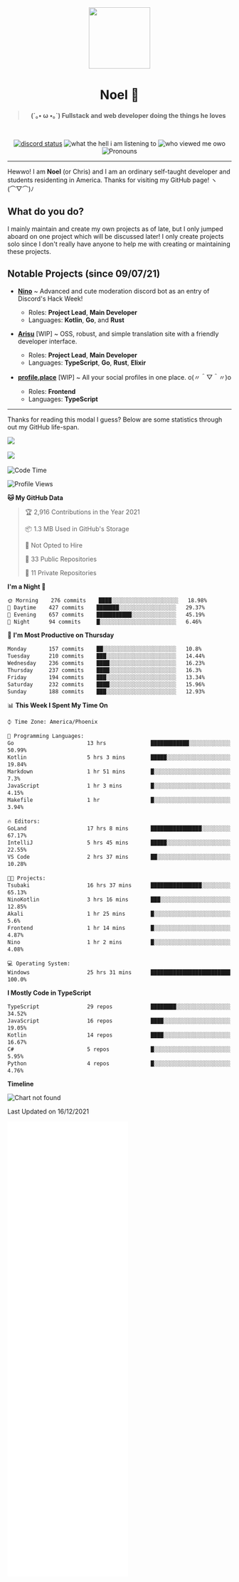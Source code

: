 <div align='center'>
  <div align='center'>
    <img
      src='https://cdn.floofy.dev/art/icons/icon_cinnamonserval.png'
      width='138'
      height='138'
    />
  </div>
  <h1>Noel 🐾</h1>
  <blockquote><strong>(´｡• ω •｡`) Fullstack and web developer doing the things he loves</strong></blockquote>

  <br />

  <a href='https://discord.com/users/280158289667555328' target='_blank'><img alt="discord status" src="https://dev.discordprofiles.me/badge/status/280158289667555328" /></a>
  <img alt="what the hell i am listening to" src="https://dev.discordprofiles.me/badge/spotify/280158289667555328" />
  <img alt="who viewed me owo" src="https://komarev.com/ghpvc/?username=auguwu" />
  <img alt='Pronouns' src='https://img.shields.io/endpoint?url=https://pronoundb.org/shields/6004d014406af11e4593a013' />
</div>

<hr />

Hewwo! I am **Noel** (or Chris) and I am an ordinary self-taught developer and students residenting in America. Thanks for visiting my GitHub page! ヽ(⌒▽⌒)ﾉ

## What do you do?
I mainly maintain and create my own projects as of late, but I only jumped aboard on one project which will be discussed later! I only create projects
solo since I don't really have anyone to help me with creating or maintaining these projects.

## Notable Projects (since 09/07/21)
- [**Nino**](https://nino.sh) ~ Advanced and cute moderation discord bot as an entry of Discord's Hack Week!
  - Roles: **Project Lead**, **Main Developer**
  - Languages: **Kotlin**, **Go**, and **Rust**

- [**Arisu**](https://arisu.land) [WIP] ~ OSS, robust, and simple translation site with a friendly developer interface.
  - Roles: **Project Lead**, **Main Developer**
  - Languages: **TypeScript**, **Go**, **Rust**, **Elixir**

- [**profile.place**](https://profile.place) [WIP] ~ All your social profiles in one place. o(〃＾▽＾〃)o
  - Roles: **Frontend**
  - Languages: **TypeScript**

---

Thanks for reading this modal I guess? Below are some statistics through out my GitHub life-span.

![](https://github-readme-stats.vercel.app/api?username=auguwu&count_private=true&show_icons=true&theme=gruvbox)

![](https://github-readme-stats.vercel.app/api/top-langs/?username=auguwu&layout=compact&theme=gruvbox)

<!--START_SECTION:waka-->
![Code Time](http://img.shields.io/badge/Code%20Time-2%2C506%20hrs%2052%20mins-blue)

![Profile Views](http://img.shields.io/badge/Profile%20Views-7-blue)

**🐱 My GitHub Data** 

> 🏆 2,916 Contributions in the Year 2021
 > 
> 📦 1.3 MB Used in GitHub's Storage 
 > 
> 🚫 Not Opted to Hire
 > 
> 📜 33 Public Repositories 
 > 
> 🔑 11 Private Repositories  
 > 
**I'm a Night 🦉** 

```text
🌞 Morning    276 commits    ████░░░░░░░░░░░░░░░░░░░░░   18.98% 
🌆 Daytime    427 commits    ███████░░░░░░░░░░░░░░░░░░   29.37% 
🌃 Evening    657 commits    ███████████░░░░░░░░░░░░░░   45.19% 
🌙 Night      94 commits     █░░░░░░░░░░░░░░░░░░░░░░░░   6.46%

```
📅 **I'm Most Productive on Thursday** 

```text
Monday       157 commits    ██░░░░░░░░░░░░░░░░░░░░░░░   10.8% 
Tuesday      210 commits    ███░░░░░░░░░░░░░░░░░░░░░░   14.44% 
Wednesday    236 commits    ████░░░░░░░░░░░░░░░░░░░░░   16.23% 
Thursday     237 commits    ████░░░░░░░░░░░░░░░░░░░░░   16.3% 
Friday       194 commits    ███░░░░░░░░░░░░░░░░░░░░░░   13.34% 
Saturday     232 commits    ████░░░░░░░░░░░░░░░░░░░░░   15.96% 
Sunday       188 commits    ███░░░░░░░░░░░░░░░░░░░░░░   12.93%

```


📊 **This Week I Spent My Time On** 

```text
⌚︎ Time Zone: America/Phoenix

💬 Programming Languages: 
Go                       13 hrs              ████████████░░░░░░░░░░░░░   50.99% 
Kotlin                   5 hrs 3 mins        █████░░░░░░░░░░░░░░░░░░░░   19.84% 
Markdown                 1 hr 51 mins        █░░░░░░░░░░░░░░░░░░░░░░░░   7.3% 
JavaScript               1 hr 3 mins         █░░░░░░░░░░░░░░░░░░░░░░░░   4.15% 
Makefile                 1 hr                █░░░░░░░░░░░░░░░░░░░░░░░░   3.94%

🔥 Editors: 
GoLand                   17 hrs 8 mins       ████████████████░░░░░░░░░   67.17% 
IntelliJ                 5 hrs 45 mins       █████░░░░░░░░░░░░░░░░░░░░   22.55% 
VS Code                  2 hrs 37 mins       ██░░░░░░░░░░░░░░░░░░░░░░░   10.28%

🐱‍💻 Projects: 
Tsubaki                  16 hrs 37 mins      ████████████████░░░░░░░░░   65.13% 
NinoKotlin               3 hrs 16 mins       ███░░░░░░░░░░░░░░░░░░░░░░   12.85% 
Akali                    1 hr 25 mins        █░░░░░░░░░░░░░░░░░░░░░░░░   5.6% 
Frontend                 1 hr 14 mins        █░░░░░░░░░░░░░░░░░░░░░░░░   4.87% 
Nino                     1 hr 2 mins         █░░░░░░░░░░░░░░░░░░░░░░░░   4.08%

💻 Operating System: 
Windows                  25 hrs 31 mins      █████████████████████████   100.0%

```

**I Mostly Code in TypeScript** 

```text
TypeScript               29 repos            ████████░░░░░░░░░░░░░░░░░   34.52% 
JavaScript               16 repos            ████░░░░░░░░░░░░░░░░░░░░░   19.05% 
Kotlin                   14 repos            ████░░░░░░░░░░░░░░░░░░░░░   16.67% 
C#                       5 repos             █░░░░░░░░░░░░░░░░░░░░░░░░   5.95% 
Python                   4 repos             █░░░░░░░░░░░░░░░░░░░░░░░░   4.76%

```


**Timeline**

![Chart not found](https://raw.githubusercontent.com/auguwu/auguwu/master/charts/bar_graph.png) 


 Last Updated on 16/12/2021
<!--END_SECTION:waka-->

![](./github-metrics.svg)
